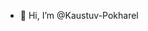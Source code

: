 - 👋 Hi, I’m @Kaustuv-Pokharel



<!---
Kaustuv-Pokharel/Kaustuv-Pokharel is a ✨ special ✨ repository because its `README.md` (this file) appears on your GitHub profile.
You can click the Preview link to take a look at your changes.
--->
